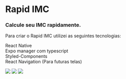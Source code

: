 # Rapid IMC
### Calcule seu IMC rapidamente.

Para criar o Rapid IMC utilizei as seguintes tecnologias:

React Native <br>
Expo manager com typescript <br>
Styled-Components <br>
React Navigation (Para futuras telas) <br>

<img src="https://bl6pap003files.storage.live.com/y4mqYW64XH_EhYuepQ7BdjsitUP-S8LTXoZSk2jOrcpvNzKGkQ3bHk-oigqxKIysE02i9ZObHSmu9FT4o1WUujtYCsgYV1lSOVMfJmhmioU5isxQCkcPF3aECL1zMMA-QnhrMb0oVKWmpc-VZYmrCDRelGdDFhGNpOK0UZSURi2bzYUx-4-PwPD5lHEwOIneY3p?width=300&height=500&cropmode=none" /> <img src="https://bl6pap003files.storage.live.com/y4mppvXEIM8i7LuGS6H0aB8l3oXBbljfFI8npgafM0Ebo83_CSr5FVlxBsnehKw-wUxxou5VkmhNM7BgyY7wGmUJKNQnrcL1bBwmnZoYl7woF1CnIf8nMMFmN-HCZFc2BwIyD5YmWYL2j4J9KQz7wRslW1GvmJdpQ7rVgSuyi099HpNDHsrcOq8R0XsMCy-MmJ1?width=300&height=500&cropmode=none"> <img src="https://bl6pap003files.storage.live.com/y4mM6bzXjdyoZfG2EqNbvn-n0Jm6lngDVOC_nAiRAo0QIylo_krKvBpRBLyQb0MD0E7Y_aJSD9WqFZ00oL4j7Kjky3InWSmq0q2wIi8U6O11eYAlZCJOJhmVdO3IWvO2iNgu6zakcuS2fcJzhOqlmBR3Bme970D6W_y5Z60tPbMUXCN7u2twzCNZnL1lyI5VK8s?width=300&height=500&cropmode=none">
